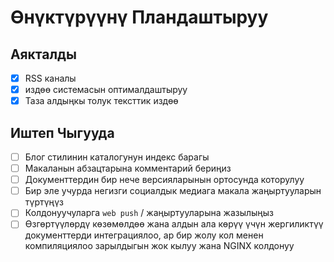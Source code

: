 # Өнүктүрүүнү Пландаштыруу

## Аякталды

- [x] RSS каналы
- [x] издөө системасын оптималдаштыруу
- [x] Таза алдыңкы толук тексттик издөө

## Иштеп Чыгууда

- [ ] Блог стилинин каталогунун индекс барагы
- [ ] Макаланын абзацтарына комментарий бериңиз
- [ ] Документтердин бир нече версияларынын ортосунда которулуу
- [ ] Бир эле учурда негизги социалдык медиага макала жаңыртууларын түртүңүз
- [ ] Колдонуучуларга `web push` / жаңыртууларына жазылыңыз
- [ ] Өзгөртүүлөрдү көзөмөлдөө жана алдын ала көрүү үчүн жергиликтүү документтерди интеграциялоо, ар бир жолу кол менен компиляциялоо зарылдыгын жок кылуу жана NGINX колдонуу